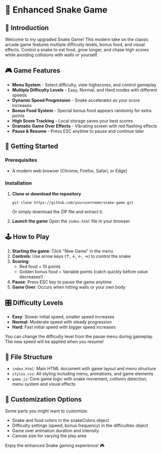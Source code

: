 # 🐍 Enhanced Snake Game

## 📖 Introduction

Welcome to my upgraded Snake Game! This modern take on the classic arcade game features multiple difficulty levels, bonus food, and visual effects. Control a snake to eat food, grow longer, and chase high scores while avoiding collisions with walls or yourself.

## 🎮 Game Features

- **Menu System** - Select difficulty, view highscores, and control gameplay
- **Multiple Difficulty Levels** - Easy, Normal, and Hard modes with different speeds
- **Dynamic Speed Progression** - Snake accelerates as your score increases
- **Bonus Food System** - Special bonus food appears randomly for extra points
- **High Score Tracking** - Local storage saves your best scores
- **Dramatic Game Over Effects** - Vibrating screen with red flashing effects
- **Pause & Resume** - Press ESC anytime to pause and continue later

## 🚀 Getting Started

### Prerequisites

- A modern web browser (Chrome, Firefox, Safari, or Edge)

### Installation

1. **Clone or download the repository**

   ```
   git clone https://github.com/yourusername/snake-game.git
   ```

   Or simply download the ZIP file and extract it.

2. **Launch the game**
   Open the `index.html` file in your browser.

## 🕹️ How to Play

1. **Starting the game**: Click "New Game" in the menu
2. **Controls**: Use arrow keys (↑, ↓, ←, →) to control the snake
3. **Scoring**:
   - Red food = 10 points
   - Golden bonus food = Variable points (catch quickly before value decreases!)
4. **Pause**: Press ESC key to pause the game anytime
5. **Game Over**: Occurs when hitting walls or your own body

## 🎛️ Difficulty Levels

- **Easy**: Slower initial speed, smaller speed increases
- **Normal**: Moderate speed with steady progression
- **Hard**: Fast initial speed with bigger speed increases

You can change the difficulty level from the pause menu during gameplay. The new speed will be applied when you resume!

## 💾 File Structure

- `index.html`: Main HTML document with game layout and menu structure
- `styles.css`: All styling including menu, animations, and game elements
- `game.js`: Core game logic with snake movement, collision detection, menu system and visual effects

## 🔧 Customization Options

Some parts you might want to customize:

- Snake and food colors in the snakeColors object
- Difficulty settings (speed, bonus frequency) in the difficulties object
- Game over animation duration and intensity
- Canvas size for varying the play area

Enjoy the enhanced Snake gaming experience! 🎮
